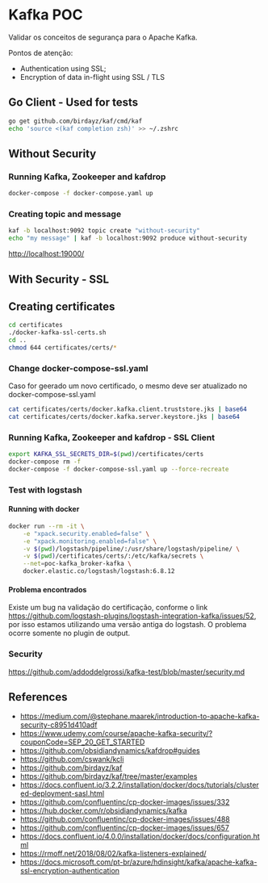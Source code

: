 # Kafka POC

Validar os  conceitos de segurança para o Apache Kafka.

Pontos de atenção:

* Authentication using SSL;
* Encryption of data in-flight using SSL / TLS

## Go Client - Used for tests

```bash
go get github.com/birdayz/kaf/cmd/kaf
echo 'source <(kaf completion zsh)' >> ~/.zshrc
```

## Without Security

### Running Kafka, Zookeeper and kafdrop

```bash
docker-compose -f docker-compose.yaml up
```

### Creating topic and message

```bash
kaf -b localhost:9092 topic create "without-security"
echo "my message" | kaf -b localhost:9092 produce without-security
```

<http://localhost:19000/>

## With Security - SSL

## Creating certificates

```bash
cd certificates
./docker-kafka-ssl-certs.sh
cd ..
chmod 644 certificates/certs/*
```

### Change docker-compose-ssl.yaml

Caso for geerado um novo certificado, o mesmo deve ser atualizado no docker-compose-ssl.yaml

```bash
cat certificates/certs/docker.kafka.client.truststore.jks | base64
cat certificates/certs/docker.kafka.server.keystore.jks | base64
```

### Running Kafka, Zookeeper and kafdrop - SSL Client

```bash
export KAFKA_SSL_SECRETS_DIR=$(pwd)/certificates/certs
docker-compose rm -f
docker-compose -f docker-compose-ssl.yaml up --force-recreate
```

### Test with logstash

#### Running with docker

```bash
docker run --rm -it \
    -e "xpack.security.enabled=false" \
    -e "xpack.monitoring.enabled=false" \
    -v $(pwd)/logstash/pipeline/:/usr/share/logstash/pipeline/ \
    -v $(pwd)/certificates/certs/:/etc/kafka/secrets \
    --net=poc-kafka_broker-kafka \
    docker.elastic.co/logstash/logstash:6.8.12
```

#### Problema encontrados

Existe um bug na validação do certificação, conforme o link <https://github.com/logstash-plugins/logstash-integration-kafka/issues/52>, por isso estamos utilizando uma versão antiga do logstash. O problema ocorre somente no plugin de output.

### Security

<https://github.com/addoddelgrossi/kafka-test/blob/master/security.md>

## References

* <https://medium.com/@stephane.maarek/introduction-to-apache-kafka-security-c8951d410adf>
* <https://www.udemy.com/course/apache-kafka-security/?couponCode=SEP_20_GET_STARTED>
* <https://github.com/obsidiandynamics/kafdrop#guides>
* <https://github.com/cswank/kcli>
* <https://github.com/birdayz/kaf>
* <https://github.com/birdayz/kaf/tree/master/examples>
* <https://docs.confluent.io/3.2.2/installation/docker/docs/tutorials/clustered-deployment-sasl.html>
* <https://github.com/confluentinc/cp-docker-images/issues/332>
* <https://hub.docker.com/r/obsidiandynamics/kafka>
* <https://github.com/confluentinc/cp-docker-images/issues/488>
* <https://github.com/confluentinc/cp-docker-images/issues/657>
* <https://docs.confluent.io/4.0.0/installation/docker/docs/configuration.html>
* <https://rmoff.net/2018/08/02/kafka-listeners-explained/>
* <https://docs.microsoft.com/pt-br/azure/hdinsight/kafka/apache-kafka-ssl-encryption-authentication>